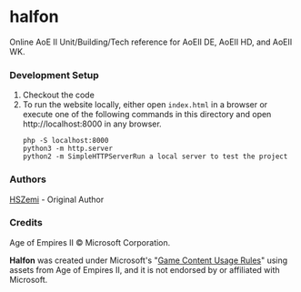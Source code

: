 # halfon
Online AoE II Unit/Building/Tech reference for AoEII DE, AoEII HD, and AoEII WK.

### Development Setup
1. Checkout the code
2. To run the website locally, either open `index.html` in a browser
   or execute one of the following commands in this directory and open http://localhost:8000 in any browser.
    ```
   php -S localhost:8000
   python3 -m http.server
   python2 -m SimpleHTTPServerRun a local server to test the project
    ```

### Authors
[HSZemi](https://github.com/hszemi) - Original Author

### Credits
Age of Empires II &copy; Microsoft Corporation.

**Halfon** was created under Microsoft's "[Game Content Usage Rules](https://www.xbox.com/en-us/developers/rules)" using assets from Age of Empires II,
and it is not endorsed by or affiliated with Microsoft.
